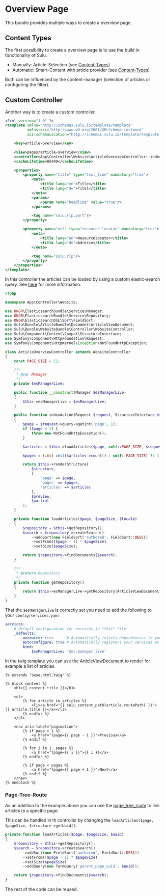 # Overview Page

This bundle provides multiple ways to create a overview page.

## Content Types

The first possibility to create a overview page is to use the build in functionality of Sulu.

* Manually: Article-Selection (see [Content-Types](content-types.md#article-selection))
* Automatic: Smart-Content with article provider (see [Content-Types](content-types.md#smart-content))

Both can be influenced by the content-manager (selection of articles or configuring the filter).

## Custom Controller

Another way is to create a custom controller.

```xml
<?xml version="1.0" ?>
<template xmlns="http://schemas.sulu.io/template/template"
          xmlns:xsi="http://www.w3.org/2001/XMLSchema-instance"
          xsi:schemaLocation="http://schemas.sulu.io/template/template http://schemas.sulu.io/template/template-1.0.xsd">

    <key>article-overview</key>

    <view>pages/article-overview</view>
    <controller>App\Controller\Website\ArticleOverviewController::indexAction</controller>
    <cacheLifetime>86400</cacheLifetime>

    <properties>
        <property name="title" type="text_line" mandatory="true">
            <meta>
                <title lang="en">Title</title>
                <title lang="de">Titel</title>
            </meta>
            <params>
                <param name="headline" value="true"/>
            </params>

            <tag name="sulu.rlp.part"/>
        </property>

        <property name="url" type="resource_locator" mandatory="true">
            <meta>
                <title lang="en">Resourcelocator</title>
                <title lang="de">Adresse</title>
            </meta>

            <tag name="sulu.rlp"/>
        </property>
    </properties>
</template>
```

In this controller the articles can be loaded by using a custom elastic-search query.
See [here](http://docs.ongr.io/ElasticsearchDSL/HowTo/HowToSearch) for more information.

```php
<?php

namespace App\Controller\Website;

use ONGR\ElasticsearchBundle\Service\Manager;
use ONGR\ElasticsearchBundle\Service\Repository;
use ONGR\ElasticsearchDSL\Sort\FieldSort;
use Sulu\Bundle\ArticleBundle\Document\ArticleViewDocument;
use Sulu\Bundle\WebsiteBundle\Controller\WebsiteController;
use Sulu\Component\Content\Compat\StructureInterface;
use Symfony\Component\HttpFoundation\Request;
use Symfony\Component\HttpKernel\Exception\NotFoundHttpException;

class ArticleOverviewController extends WebsiteController
{
    const PAGE_SIZE = 12;

    /**
     * @var Manager
     */
    private $esManagerLive;

    public function __construct(Manager $esManagerLive)
    {
        $this->esManagerLive = $esManagerLive;
    }

    public function indexAction(Request $request, StructureInterface $structure, $preview = false, $partial = false)
    {
        $page = $request->query->getInt('page', 1);
        if ($page < 1) {
            throw new NotFoundHttpException();
        }

        $articles = $this->loadArticles($page, self::PAGE_SIZE, $request->getLocale());

        $pages = (int) ceil($articles->count() / self::PAGE_SIZE) ?: 1;

        return $this->renderStructure(
            $structure,
            [
                'page' => $page,
                'pages' => $pages,
                'articles' => $articles
            ],
            $preview,
            $partial
        );
    }

    private function loadArticles($page, $pageSize, $locale)
    {
        $repository = $this->getRepository();
        $search = $repository->createSearch()
            ->addSort(new FieldSort('authored', FieldSort::DESC))
            ->setFrom(($page - 1) * $pageSize)
            ->setSize($pageSize);

        return $repository->findDocuments($search);
    }

    /**
     * @return Repository
     */
    private function getRepository()
    {
        return $this->esManagerLive->getRepository(ArticleViewDocument::class);
    }
}
```

That the `$esManagerLive` is correctly set you need to add the following to your `config/services.yaml`

```yaml
services:
    # default configuration for services in *this* file
    _defaults:
        autowire: true      # Automatically injects dependencies in your services.
        autoconfigure: true # Automatically registers your services as commands, event subscribers, etc.
        bind:
            $esManagerLive: '@es.manager.live'
```

In the twig template you can use the [ArticleViewDocument](article-view-document.md) to render for example a list of
articles.

```twig
{% extends "base.html.twig" %}

{% block content %}
    <h1>{{ content.title }}</h1>

    <ul>
        {% for article in articles %}
            <li><a href="{{ sulu_content_path(article.routePath) }}">{{ article.title }}</a></li>
        {% endfor %}
    </ul>

    <nav aria-label="pagination">
        {% if page > 1 %}
            <a href="?page={{ page - 1 }}">Previous</a>
        {% endif %}

        {% for i in 1..pages %}
            <a href="?page={{ i }}">{{ i }}</a>
        {% endfor %}

        {% if page < pages %}
            <a href="?page={{ page + 1 }}">Next</a>
        {% endif %}
    </nav>
{% endblock %}
```

### Page-Tree-Route

As an addition to the example above you can use the [page_tree_route](routing.md#page-tree-integration) to link articles
to a specific page.

This can be handled in th controller by changing the `loadArticles($page, $pageSize, $structure->getUuid()`.

```php
private function loadArticles($page, $pageSize, $uuid)
{
    $repository = $this->getRepository();
    $search = $repository->createSearch()
        ->addSort(new FieldSort('authored', FieldSort::DESC))
        ->setFrom(($page - 1) * $pageSize)
        ->setSize($pageSize)
        ->addQuery(new TermQuery('parent_page_uuid', $uuid));

    return $repository->findDocuments($search);
}
```

The rest of the code can be reused.
